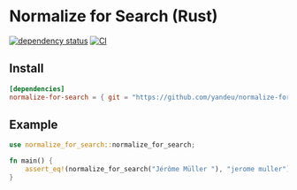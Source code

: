 # Normalize for Search (Rust)

[![dependency status](https://deps.rs/repo/github/yandeu/normalize-for-search-rs/status.svg)](https://deps.rs/repo/github/yandeu/normalize-for-search-rs)
[![CI](https://github.com/yandeu/normalize-for-search-rs/actions/workflows/main.yml/badge.svg)](https://github.com/yandeu/normalize-for-search-rs/actions/workflows/main.yml)

## Install

```toml
[dependencies]
normalize-for-search = { git = "https://github.com/yandeu/normalize-for-search-rs" }
```

## Example

```rust
use normalize_for_search::normalize_for_search;

fn main() {
    assert_eq!(normalize_for_search("Jérôme Müller "), "jerome muller");
}
```
